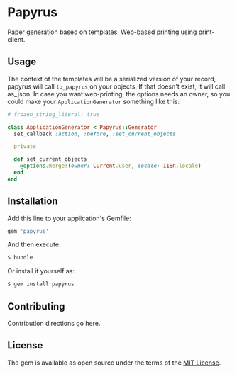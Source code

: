 # Papyrus

Paper generation based on templates. Web-based printing using print-client.

## Usage

The context of the templates will be a serialized version of your record, papyrus will call `to_papyrus` on your objects. If that doesn't exist, it will call as_json.
In case you want web-printing, the options needs an owner, so you could make your `ApplicationGenerator` something like this:

```ruby
# frozen_string_literal: true

class ApplicationGenerator < Papyrus::Generator
  set_callback :action, :before, :set_current_objects

  private

  def set_current_objects
    @options.merge!(owner: Current.user, locale: I18n.locale)
  end
end
```

## Installation

Add this line to your application's Gemfile:

```ruby
gem 'papyrus'
```

And then execute:

```bash
$ bundle
```

Or install it yourself as:

```bash
$ gem install papyrus
```

## Contributing

Contribution directions go here.

## License

The gem is available as open source under the terms of the [MIT License](https://opensource.org/licenses/MIT).
